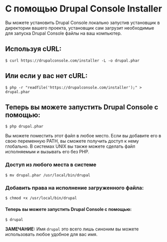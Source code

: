 # С помощью Drupal Console Installer
Вы можете установить Drupal Console локально запустив установщик в директории вашего проекта, установщик сам загрузит необходимые для запуска Drupal Console файлы на ваш компьютер.

## Используя cURL:
```
$ curl https://drupalconsole.com/installer -L -o drupal.phar
```
## Или если у вас нет cURL:
```
$ php -r "readfile('https://drupalconsole.com/installer');" > drupal.phar
```

## Теперь вы можете запустить Drupal Console с помощью:
```
$ php drupal.phar
```

Вы можете поместить этот файл в любое место. Если вы добавите его в свою переменную PATH, вы сможете получить доступ к нему глобально. В системах UNIX вы также можете сделать файл исполняемым и вызывать его без PHP.

### Доступ из любого места в системе
```
$ mv drupal.phar /usr/local/bin/drupal
```

### Добавить права на исполнение загруженного файла:
```
$ chmod +x /usr/local/bin/drupal
```

#### Теперь вы можете запустить Drupal Console с помощью:
```
$ drupal
```

**ЗАМЕЧАНИЕ:** Имя `drupal` это всего лишь синоним вы можете использовать любое удобное для вас имя.
